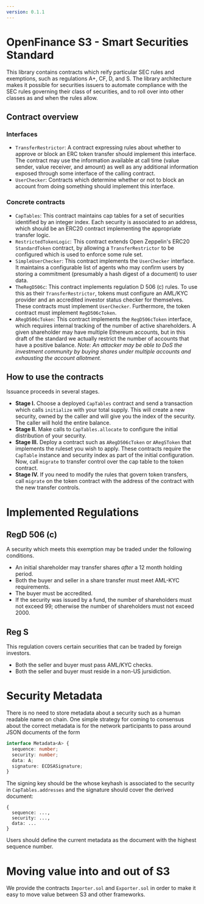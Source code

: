 ```yaml
---
version: 0.1.1
---
```


OpenFinance S3 - Smart Securities Standard
==

This library contains contracts which reify particular SEC rules and
exemptions, such as regulations A+, CF, D, and S.  The library architecture
makes it possible for securities issuers to automate compliance with the SEC
rules governing their class of securities, and to roll over into other classes
as and when the rules allow. 

Contract overview 
--

### Interfaces

- `TransferRestrictor`:  A contract expressing rules about whether to approve or
  block an ERC token transfer should implement this interface.  The contract
  may use the information available at call time (value sender, value receiver,
  and amount) as well as any additional information exposed through some
  interface of the calling contract.
- `UserChecker`:  Contracts which determine whether or not to block an account
  from doing something should implement this interface. 

### Concrete contracts

- `CapTables`:  This contract maintains cap tables for a set of securities
  identified by an integer index.  Each security is associated to an address,
  which should be an ERC20 contract implementing the appropriate transfer
  logic.
- `RestrictedTokenLogic`:  This contract extends Open Zeppelin's ERC20
  `StandardToken` contract, by allowing a `TransferRestrictor` to be configured
  which is used to enforce some rule set.
- `SimpleUserChecker`:  This contract implements the `UserChecker` interface.
  It maintains a configurable list of agents who may confirm users by storing a
  commitment (presumably a hash digest of a document) to user data.
- `TheRegD506c`:  This contract implements regulation D 506 (c) rules.  To use
  this as their `TransferRestrictor`, tokens must configure an AML/KYC provider
  and an accredited investor status checker for themselves.  These contracts
  must implement `UserChecker`.  Furthermore, the token contract must implement
  `RegD506cToken`.
- `ARegD506cToken`:  This contract implements the `RegD506cToken` interface,
  which requires internal tracking of the number of active shareholders.  A
  given shareholder may have multiple Ethereum accounts, but in this draft of
  the standard we actually restrict the number of accounts that have a positive
  balance.  _Note: An attacker may be able to DoS the investment community by
  buying shares under multiple accounts and exhausting the account allotment._

How to use the contracts
--

Issuance proceeds in several stages.

- **Stage I.** Choose a deployed `CapTables` contract and send a transaction
  which calls `initialize` with your total supply.  This will create a new
  security, owned by the caller and will give you the index of the security.
  The caller will hold the entire balance.
- **Stage II.**  Make calls to `CapTables.allocate` to configure the initial
  distribution of your security.
- **Stage III.**  Deploy a contract such as `ARegD506cToken` or `ARegSToken`
  that implements the ruleset you wish to apply.  These contracts require the
  `CapTable` instance and security index as part of the initial configuration.
  Now, call `migrate` to transfer control over the cap table to the token
  contract.
- **Stage IV.**  If you need to modify the rules that govern token transfers,
  call `migrate` on the token contract with the address of the contract with
  the new transfer controls.

Implemented Regulations
==
RegD 506 (c)
--

A security which meets this exemption may be traded under the following 
conditions.

- An initial shareholder may transfer shares _after_ a 12 month holding period.
- Both the buyer and seller in a share transfer must meet AML-KYC requirements.
- The buyer must be accredited.
- If the security was issued by a fund, the number of shareholders must not
	exceed 99; otherwise the number of shareholders must not exceed 2000.

Reg S
--

This regulation covers certain securities that can be traded by foreign investors.

- Both the seller and buyer must pass AML/KYC checks.
- Both the seller and buyer must reside in a non-US jursidiction.

Security Metadata
==
There is no need to store metadata about a security such as a human readable
name on chain.  One simple strategy for coming to consensus about the correct
metadata is for the network participants to pass around JSON documents of the
form
```typescript
interface Metadata<A> {
  sequence: number;
  security: number;
  data: A;
  signature: ECDSASignature;
}
```
The signing key should be the whose keyhash is associated to the security in
`CapTables.addresses` and the signature should cover the derived document:
```
{
  sequence: ...,
  security: ...,
  data: ...
}
```
Users should define the current metadata as the document with the highest
sequence number.

Moving value into and out of S3
==
We provide the contracts `Importer.sol` and `Exporter.sol` in order to make it
easy to move value between S3 and other frameworks.

